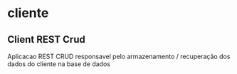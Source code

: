 # cliente
## Client REST Crud
Aplicacao REST CRUD responsavel pelo armazenamento / recuperação dos dados do cliente na base de dados
